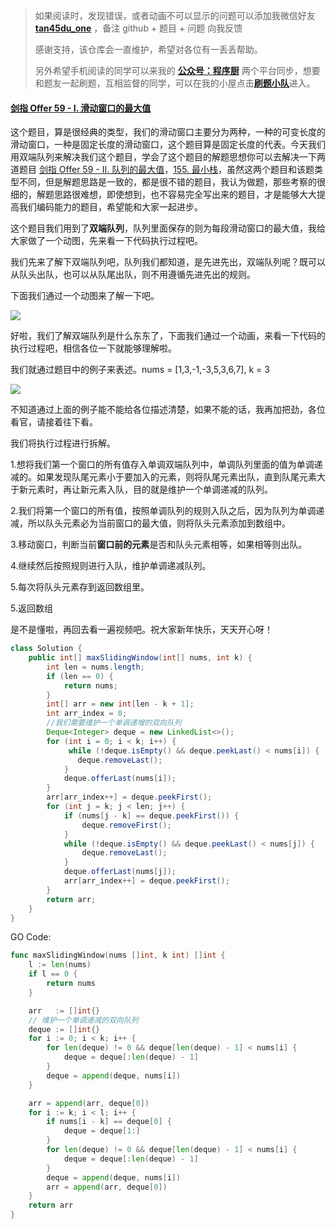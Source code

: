 > 如果阅读时，发现错误，或者动画不可以显示的问题可以添加我微信好友 **[tan45du_one](https://raw.githubusercontent.com/tan45du/tan45du.github.io/master/个人微信.15egrcgqd94w.jpg)** ，备注 github + 题目 + 问题 向我反馈
>
> 感谢支持，该仓库会一直维护，希望对各位有一丢丢帮助。
>
> 另外希望手机阅读的同学可以来我的 <u>[**公众号：程序厨**](https://raw.githubusercontent.com/tan45du/test/master/微信图片_20210320152235.2pthdebvh1c0.png)</u> 两个平台同步，想要和题友一起刷题，互相监督的同学，可以在我的小屋点击<u>[**刷题小队**](https://raw.githubusercontent.com/tan45du/test/master/微信图片_20210320152235.2pthdebvh1c0.png)</u>进入。

#### [剑指 Offer 59 - I. 滑动窗口的最大值](https://leetcode-cn.com/problems/hua-dong-chuang-kou-de-zui-da-zhi-lcof/)

这个题目，算是很经典的类型，我们的滑动窗口主要分为两种，一种的可变长度的滑动窗口，一种是固定长度的滑动窗口，这个题目算是固定长度的代表。今天我们用双端队列来解决我们这个题目，学会了这个题目的解题思想你可以去解决一下两道题目 [剑指 Offer 59 - II. 队列的最大值](https://leetcode-cn.com/problems/dui-lie-de-zui-da-zhi-lcof/)，[155. 最小栈](https://leetcode-cn.com/problems/min-stack/)，虽然这两个题目和该题类型不同，但是解题思路是一致的，都是很不错的题目，我认为做题，那些考察的很细的，解题思路很难想，即使想到，也不容易完全写出来的题目，才是能够大大提高我们编码能力的题目，希望能和大家一起进步。

这个题目我们用到了**双端队列**，队列里面保存的则为每段滑动窗口的最大值，我给大家做了一个动图，先来看一下代码执行过程吧。

我们先来了解下双端队列吧，队列我们都知道，是先进先出，双端队列呢？既可以从队头出队，也可以从队尾出队，则不用遵循先进先出的规则。

下面我们通过一个动图来了解一下吧。

![](https://img-blog.csdnimg.cn/20210319154950406.gif)

好啦，我们了解双端队列是什么东东了，下面我们通过一个动画，来看一下代码的执行过程吧，相信各位一下就能够理解啦。

我们就通过题目中的例子来表述。nums = [1,3,-1,-3,5,3,6,7], k = 3

![](https://img-blog.csdnimg.cn/20210319162114967.gif)

不知道通过上面的例子能不能给各位描述清楚，如果不能的话，我再加把劲，各位看官，请接着往下看。

我们将执行过程进行拆解。

1.想将我们第一个窗口的所有值存入单调双端队列中，单调队列里面的值为单调递减的。如果发现队尾元素小于要加入的元素，则将队尾元素出队，直到队尾元素大于新元素时，再让新元素入队，目的就是维护一个单调递减的队列。

2.我们将第一个窗口的所有值，按照单调队列的规则入队之后，因为队列为单调递减，所以队头元素必为当前窗口的最大值，则将队头元素添加到数组中。

3.移动窗口，判断当前**窗口前的元素**是否和队头元素相等，如果相等则出队。

4.继续然后按照规则进行入队，维护单调递减队列。

5.每次将队头元素存到返回数组里。

5.返回数组

是不是懂啦，再回去看一遍视频吧。祝大家新年快乐，天天开心呀！

```java
class Solution {
    public int[] maxSlidingWindow(int[] nums, int k) {
        int len = nums.length;
        if (len == 0) {
            return nums;
        }
        int[] arr = new int[len - k + 1];
        int arr_index = 0;
        //我们需要维护一个单调递增的双向队列
        Deque<Integer> deque = new LinkedList<>();
        for (int i = 0; i < k; i++) {
             while (!deque.isEmpty() && deque.peekLast() < nums[i]) {
               deque.removeLast();
            }
            deque.offerLast(nums[i]);
        }
        arr[arr_index++] = deque.peekFirst();
        for (int j = k; j < len; j++) {
            if (nums[j - k] == deque.peekFirst()) {
                deque.removeFirst();
            }
            while (!deque.isEmpty() && deque.peekLast() < nums[j]) {
                deque.removeLast();
            }
            deque.offerLast(nums[j]);
            arr[arr_index++] = deque.peekFirst();
        }
        return arr;
    }
}
```

GO Code:

```go
func maxSlidingWindow(nums []int, k int) []int {
    l := len(nums)
    if l == 0 {
        return nums
    }

    arr   := []int{}
    // 维护一个单调递减的双向队列
    deque := []int{}
    for i := 0; i < k; i++ {
        for len(deque) != 0 && deque[len(deque) - 1] < nums[i] {
            deque = deque[:len(deque) - 1]
        }
        deque = append(deque, nums[i])
    }

    arr = append(arr, deque[0])
    for i := k; i < l; i++ {
        if nums[i - k] == deque[0] {
            deque = deque[1:]
        }
        for len(deque) != 0 && deque[len(deque) - 1] < nums[i] {
            deque = deque[:len(deque) - 1]
        }
        deque = append(deque, nums[i])
        arr = append(arr, deque[0])
    }
    return arr
}
```

